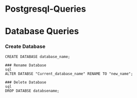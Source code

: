 # Postgresql-Queries
# Database Queries
  
### Create Database 
```sqlsql
CREATE DATABASE database_name;

### Rename Database
sql
ALTER DATABSE "Current_database_name" RENAME TO "new_name";

### Delete Database
sql
DROP DATABSE databsename;

